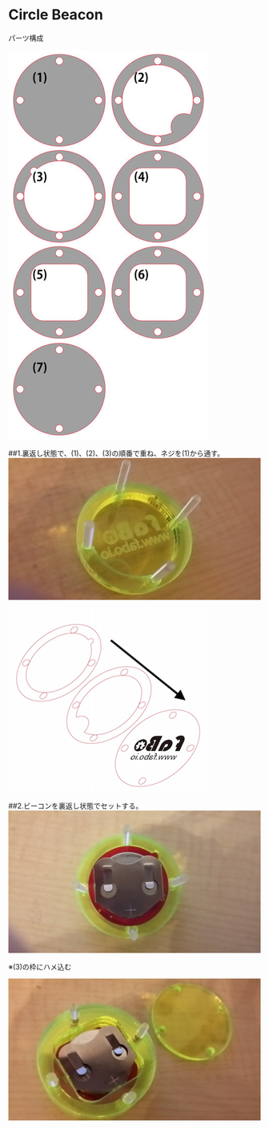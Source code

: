 # Circle Beacon
パーツ構成

![](/img/1100_case/manual/circlebeacon_00.jpg)



##1.裏返し状態で、(1)、(2)、(3)の順番で重ね、ネジを(1)から通す。
![](/img/1100_case/manual/circlebeacon_01.jpg)

![](/img/1100_case/manual/circlebeacon_02.jpg)

##2.ビーコンを裏返し状態でセットする。
![](/img/1100_case/manual/circlebeacon_03.jpg)

※(3)の枠にハメ込む

![](/img/1100_case/manual/circlebeacon_04.jpg)


